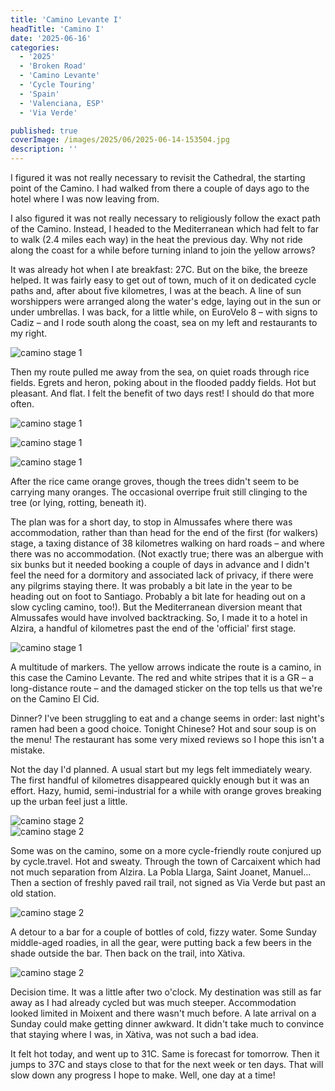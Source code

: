 ```yaml
---
title: 'Camino Levante I'
headTitle: 'Camino I'
date: '2025-06-16'
categories:
  - '2025'
  - 'Broken Road'
  - 'Camino Levante'
  - 'Cycle Touring'
  - 'Spain'
  - 'Valenciana, ESP'
  - 'Via Verde'

published: true
coverImage: /images/2025/06/2025-06-14-153504.jpg
description: ''
---
```


<script>
  import Img from '$lib/components/Img.svelte'
  import DayCardHGroup from '$lib/components/DayCardHGroup.svelte'
</script>

<section class="card">

<DayCardHGroup
  where="Valencia &ndash; Alzira"
  when="2025-06-14"
  distance="52.4 km, 173 m, 860.2 km to date"
/>

<p>I figured it was not really necessary to revisit the Cathedral, the starting point of the Camino. I had walked from there a couple of days ago to the hotel where I was now leaving from. </p>

<p>I also figured it was not really necessary to religiously follow the exact path of the Camino. Instead, I headed to the Mediterranean which had felt to far to walk (2.4 miles each way) in the heat the previous day. Why not ride along the coast for a while before turning inland to join the yellow arrows?</p>

<p>It was already hot when I ate breakfast: 27C. But on the bike, the breeze helped. It was fairly easy to get out of town, much of it on dedicated cycle paths and, after about five kilometres, I was at the beach. A line of sun worshippers were arranged along the water's edge, laying out in the sun or under umbrellas. I was back, for a little while, on EuroVelo 8 &ndash; with signs to Cadiz &ndash; and I rode south along the coast, sea on my left and restaurants to my right. </p>

<Img
  src="/images/2025/06/2025-06-14-121730.jpg"
  alt="camino stage 1"
/>

<p>Then my route pulled me away from the sea, on quiet roads through rice fields. Egrets and heron, poking about in the flooded paddy fields. Hot but pleasant. And flat. I felt the benefit of two days rest! I should do that more often.</p>

<Img
  src="/images/2025/06/2025-06-14-143024.jpg"
  alt="camino stage 1"
/>

<div class="w-70">
  <Img
    src="/images/2025/06/2025-06-14-142318.jpg"
    alt="camino stage 1"
  />
</div>

<Img
  src="/images/2025/06/2025-06-14-143806.jpg"
  alt="camino stage 1"
/>

<p>After the rice came orange groves, though the trees didn't seem to be carrying many oranges. The occasional overripe fruit still clinging to the tree (or lying, rotting, beneath it). </p>

<p>The plan was for a short day, to stop in Almussafes where there was accommodation, rather than than head for the end of the first (for walkers) stage, a taxing distance of 38 kilometres walking on hard roads &ndash; and where there was no accommodation. (Not exactly true; there was an albergue with six bunks but it needed booking a couple of days in advance and I didn't feel the need for a dormitory and associated lack of privacy, if there were any pilgrims staying there. It was probably a bit late in the year to be heading out on foot to Santiago. Probably a bit late for heading out on a slow cycling camino, too!). But the Mediterranean diversion meant that Almussafes would have involved backtracking. So, I made it to a hotel in Alzira, a handful of kilometres past the end of the 'official' first stage.</p>

<Img
  src="/images/2025/06/2025-06-14-152909.jpg"
  alt="camino stage 1"
/>

<p>A multitude of markers. The yellow arrows indicate the route is a camino, in this case the Camino Levante. The red and white stripes that it is a GR &ndash; a long-distance route &ndash; and the damaged sticker on the top tells us that we're on the Camino El Cid.</p>

<p>Dinner? I've been struggling to eat and a change seems in order: last night's ramen had been a good choice. Tonight Chinese? Hot and sour soup is on the menu! The restaurant has some very mixed reviews so I hope this isn't a mistake.</p>

</section>

<section class="card">

<DayCardHGroup
  where="Alzira &ndash; X&agrave;tiva"
  when="2025-06-15"
  distance="24.3 km, 128 m, 884.5 km to date"
/>

<p>Not the day I'd planned. A usual start but my legs felt immediately weary. The first handful of kilometres disappeared quickly enough but it was an effort. Hazy, humid, semi-industrial for a while with orange groves breaking up the urban feel just a little.</p>

<div class="w-80">
  <Img
    src="/images/2025/06/2025-06-15-111238.jpg"
    alt="camino stage 2"
  />
</div>
<Img
  src="/images/2025/06/2025-06-15-111640.jpg"
  alt="camino stage 2"
/>

<p>Some was on the camino, some on a more cycle-friendly route conjured up by cycle.travel. Hot and sweaty. Through the town of Carcaixent which had not much separation from Alzira. La Pobla Llarga, Saint Joanet, Manuel... Then a section of freshly paved rail trail, not signed as Via Verde but past an old station. </p>

<Img
  src="/images/2025/06/2025-06-15-121505.jpg"
  alt="camino stage 2"
/>

<p>A detour to a bar for a couple of bottles of cold, fizzy water. Some Sunday middle-aged roadies, in all the gear, were putting back a few beers in the shade outside the bar. Then back on the trail, into X&agrave;tiva.</p>

<Img
  src="/images/2025/06/2025-06-15-134409.jpg"
  alt="camino stage 2"
/>

<p>Decision time. It was a little after two o'clock. My destination was still as far away as I had already cycled but was much steeper. Accommodation looked limited in Moixent and there wasn't much before. A late arrival on a Sunday could make getting dinner awkward. It didn't take much to convince that staying where I was, in X&agrave;tiva, was not such a bad idea.</p>

<p>It felt hot today, and went up to 31C. Same is forecast for tomorrow. Then it jumps to 37C and stays close to that for the next week or ten days. That will slow down any progress I hope to make. Well, one day at a time!</p>

</section>
